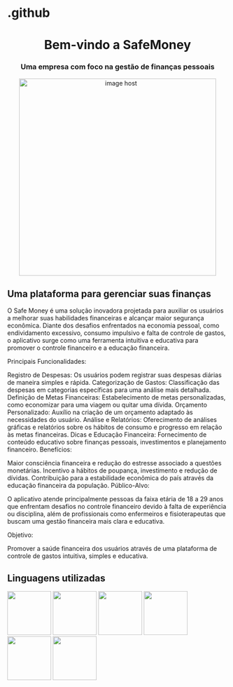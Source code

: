 # .github<h1 align="center">Bem-vindo a SafeMoney</h1>

<h3 align="center">Uma empresa com foco na gestão de finanças pessoais</h3>

<div align="center">

<a href="https://imgbox.com/DXUNZKA8" target="_blank"><img src="https://images2.imgbox.com/4b/79/DXUNZKA8_o.png" alt="image host" style="width: 450px;"/></a>

</div>

<h2>Uma plataforma para gerenciar suas finanças</h2>

<p>
  O Safe Money é uma solução inovadora projetada para auxiliar os usuários a melhorar suas habilidades financeiras e alcançar maior segurança econômica. Diante dos desafios enfrentados na economia pessoal, como endividamento excessivo, consumo impulsivo e falta de controle de gastos, o aplicativo surge como uma ferramenta intuitiva e educativa para promover o controle financeiro e a educação financeira.

Principais Funcionalidades:

Registro de Despesas: Os usuários podem registrar suas despesas diárias de maneira simples e rápida.
Categorização de Gastos: Classificação das despesas em categorias específicas para uma análise mais detalhada.
Definição de Metas Financeiras: Estabelecimento de metas personalizadas, como economizar para uma viagem ou quitar uma dívida.
Orçamento Personalizado: Auxílio na criação de um orçamento adaptado às necessidades do usuário.
Análise e Relatórios: Oferecimento de análises gráficas e relatórios sobre os hábitos de consumo e progresso em relação às metas financeiras.
Dicas e Educação Financeira: Fornecimento de conteúdo educativo sobre finanças pessoais, investimentos e planejamento financeiro.
Benefícios:

Maior consciência financeira e redução do estresse associado a questões monetárias.
Incentivo a hábitos de poupança, investimento e redução de dívidas.
Contribuição para a estabilidade econômica do país através da educação financeira da população.
Público-Alvo:

O aplicativo atende principalmente pessoas da faixa etária de 18 a 29 anos que enfrentam desafios no controle financeiro devido à falta de experiência ou disciplina, além de profissionais como enfermeiros e fisioterapeutas que buscam uma gestão financeira mais clara e educativa.

Objetivo:

Promover a saúde financeira dos usuários através de uma plataforma de controle de gastos intuitiva, simples e educativa.
</p>

<h2>Linguagens utilizadas</h2>
<div style="display: inline_block">
  
<img src="https://cdn.jsdelivr.net/gh/devicons/devicon/icons/html5/html5-original.svg" width="100" height="100" />
<img src="https://cdn.jsdelivr.net/gh/devicons/devicon/icons/css3/css3-original.svg" width="100" height="100" />
<img src="https://cdn.jsdelivr.net/gh/devicons/devicon/icons/javascript/javascript-original.svg" width="100" height="100" />
<img src="https://cdn.jsdelivr.net/gh/devicons/devicon/icons/react/react-original.svg" width="100" height="100" />
<img src="https://cdn.jsdelivr.net/gh/devicons/devicon/icons/java/java-original-wordmark.svg" width="100" height="100" />
<img src="https://cdn.jsdelivr.net/gh/devicons/devicon/icons/spring/spring-original.svg" width="100" height="100" />

</div>  
